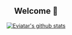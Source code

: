 <div align="center">
  
 ## **Welcome**  👋


[![Eviatar's github stats](https://github-readme-stats.vercel.app/api?username=EN555&show_icons=true)](https://github.com/EN555/github-readme-stats)


